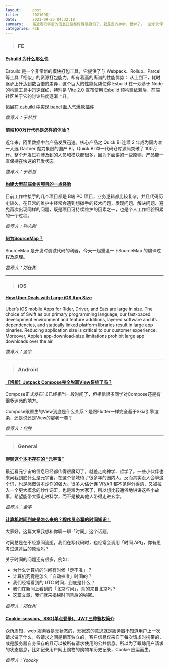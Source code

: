 ```yaml
---
layout:     post
title:      202109期
date:       2021-09-26 04:32:18
summary:    最近看元宇宙的信息已经都传得很魔幻了，就差走向神学、哲学了。一些小伙伴也来问我到底什么是元宇宙。在这个领域待了很多年的圈内人，反而其实没人会聊这个词，也是感慨资本炒作的强大。很多人估计连 VR/AR 都不见得分得清，又被拉入一个更大概念的炒作词汇，也是难为大家了，所以想比较通俗地讲讲这些小故事，希望能带大家走进科学，而不是被其他人带得走进玄学。
categories: F2E
---
```



> ### FE

#### [Esbuild 为什么那么快](https://zhuanlan.zhihu.com/p/379164359)

Esbuild 是一个非常新的模块打包工具，它提供了与 Webpack、Rollup、Parcel 等工具「相似」的资源打包能力，却有着高的离谱的性能优势：
从上到下，耗时逐步上升达到数百倍的差异，这个巨大的性能优势使得 Esbuild 在一众基于 Node 的构建工具中迅速蹿红，特别是 Vite 2.0 宣布使用 Esbuild 预构建依赖后，前端社区关于它的讨论热度逐渐上升。

拓展[在 esbuild 中实现 babel 超人气爆款插件](https://juejin.cn/post/6976153834758340621)

*推荐人：于希哲*

#### [前端100万行代码是怎样的体验？](https://mp.weixin.qq.com/s/tl7YG6y9j0bggzfFgMo2FQ)

近年来，阿里数据中台产品发展迅速。核心产品之 Quick BI 连续 2 年成为国内唯一入选 Gartner 魔力象限的国产 BI。Quick BI 单一代码仓库源码突破了 100万行。整个开发过程涉及到的人员和模块都很多，因为下面讲的一些原则，产品能一直保持在快速的开发状态。

*推荐人：于希哲*

#### [构建大型前端业务项目的一点经验](https://juejin.cn/post/7016948081321050148)

目前工作中接手的几个项目都是 B端 PC 项目，业务逻辑都比较复杂，并且代码历史较久，在日常的维护中经常会遇到想摊手的技术问题，发现问题、解决问题、避免再次出现同样的问题，既是项目可持续维护的因素之一，也是个人工作经验积累的一个过程。

*推荐人：孙志刚*

#### [何为SourceMap？](https://mp.weixin.qq.com/s/YNLMYEOQCyBPfidcDcZN1g)

SourceMap 是开发时调试代码的利器，今天一起重温一下SourceMap 的编译过程及原理。

*推荐人：郑仕彬*

---

> ### iOS

#### [How Uber Deals with Large iOS App Size](https://eng.uber.com/how-uber-deals-with-large-ios-app-size/)

Uber’s iOS mobile Apps for Rider, Driver, and Eats are large in size. The choice of Swift as our primary programming language, our fast-paced development environment and feature additions, layered software and its dependencies, and statically linked platform libraries result in large app binaries. Reducing application size is critical to our customer experience. Moreover, Apple’s app-download-size limitations prohibit large app downloads over the air. 


*推荐人：金宇*

---

> ### Android


#### [【辨析】Jetpack Compose完全脱离View系统了吗？](https://mp.weixin.qq.com/s/Rl497tSplXT1bBdZl1MqVA)

Compose正式发布1.0已经相当一段时间了，但相信很多同学对Compose还是有很多迷惑的地方。

Compose跟原生的View到底是什么关系？是跟Flutter一样完全基于Skia引擎渲染，还是说还是View的那老一套？

*推荐人：何胜*

---

> ### General
#### [聊聊这个本不存在的 “元宇宙”](https://mp.weixin.qq.com/s/-Yf6a58H7WDB1luOORhDJw)

最近看元宇宙的信息已经都传得很魔幻了，就差走向神学、哲学了。一些小伙伴也来问我到底什么是元宇宙。在这个领域待了很多年的圈内人，反而其实没人会聊这个词，也是感慨资本炒作的强大。很多人估计连 VR/AR 都不见得分得清，又被拉入一个更大概念的炒作词汇，也是难为大家了，所以想比较通俗地讲讲这些小故事，希望能带大家走进科学，而不是被其他人带得走进玄学。

*推荐人：金宇*

#### [计算机时间到底是怎么来的？程序员必看的时间知识！](https://mp.weixin.qq.com/s/FnJ0wzyC12K5DheeJAvkVg)

大家好，这篇文章我想和你聊一聊「时间」这个话题。

时间总是在不经意间流逝，我们在写代码时，也经常会调用「时间 API」，你有思考过这背后的原理吗？

关于时间的问题还有很多，例如：

* 为什么计算机的时间有时候「走不准」？
* 计算机究竟是怎么「自动校准」时间的？
* 我们经常看到的 UTC 时间，到底是什么？
* 我们在新闻上看到的「北京时间」，真的来自北京吗？
* 这篇文章，我们就来揭秘时间背后的秘密。


*推荐人：郑仕彬*


#### [Cookie-session、SSO(单点登录)、JWT三种鉴权简介](https://mp.weixin.qq.com/s/-Yf6a58H7WDB1luOORhDJw)

众所周知，web 服务器是无状态的，无状态的意思就是服务器不知道用户上一次请求做了什么，各请求之间是相互独立的，客户信息仅来自于每次请求时携带的，或是服务器自身保存的且可以被所有请求使用的公共信息。所以为了跟踪用户请求的状态信息，比如记录用户网上购物的购物车历史记录，Cookie 应运而生。

*推荐人：Yoocky*
